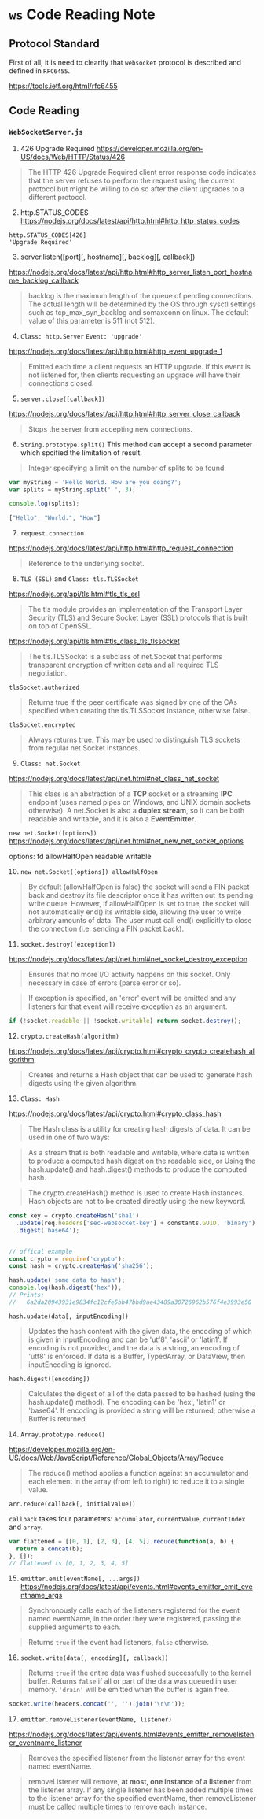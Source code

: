 # `ws` Code Reading Note

## Protocol Standard
First of all, it is need to clearify that `websocket` protocol is described and defined in `RFC6455`.

https://tools.ietf.org/html/rfc6455

## Code Reading
### `WebSocketServer.js`
1. 426 Upgrade Required
https://developer.mozilla.org/en-US/docs/Web/HTTP/Status/426

> The HTTP 426 Upgrade Required client error response code indicates that the server refuses to perform the request using the current protocol but might be willing to do so after the client upgrades to a different protocol.

2. http.STATUS_CODES
https://nodejs.org/docs/latest/api/http.html#http_http_status_codes

``` node
http.STATUS_CODES[426]
'Upgrade Required'
```

3. server.listen([port][, hostname][, backlog][, callback])

https://nodejs.org/docs/latest/api/http.html#http_server_listen_port_hostname_backlog_callback

> backlog is the maximum length of the queue of pending connections. The actual length will be determined by the OS through sysctl settings such as tcp_max_syn_backlog and somaxconn on linux. The default value of this parameter is 511 (not 512).

4. `Class: http.Server` `Event: 'upgrade'`

https://nodejs.org/docs/latest/api/http.html#http_event_upgrade_1

> Emitted each time a client requests an HTTP upgrade. If this event is not listened for, then clients requesting an upgrade will have their connections closed.

5. `server.close([callback])`

https://nodejs.org/docs/latest/api/http.html#http_server_close_callback

> Stops the server from accepting new connections.

6. `String.prototype.split()`
This method can accept a second parameter which spcified the limitation of result.

> Integer specifying a limit on the number of splits to be found. 

``` javascript
var myString = 'Hello World. How are you doing?';
var splits = myString.split(' ', 3);

console.log(splits);

["Hello", "World.", "How"]
```

7. `request.connection`

https://nodejs.org/docs/latest/api/http.html#http_request_connection

> Reference to the underlying socket. 

8. `TLS (SSL)` and `Class: tls.TLSSocket`

https://nodejs.org/api/tls.html#tls_tls_ssl

> The tls module provides an implementation of the Transport Layer Security (TLS) and Secure Socket Layer (SSL) protocols that is built on top of OpenSSL. 

https://nodejs.org/api/tls.html#tls_class_tls_tlssocket

> The tls.TLSSocket is a subclass of net.Socket that performs transparent encryption of written data and all required TLS negotiation.


`tlsSocket.authorized`
> Returns true if the peer certificate was signed by one of the CAs specified when creating the tls.TLSSocket instance, otherwise false.

`tlsSocket.encrypted`
> Always returns true. This may be used to distinguish TLS sockets from regular net.Socket instances.


9. `Class: net.Socket`

https://nodejs.org/docs/latest/api/net.html#net_class_net_socket

> This class is an abstraction of a **TCP** socket or a streaming **IPC** endpoint (uses named pipes on Windows, and UNIX domain sockets otherwise). A net.Socket is also a **duplex stream**, so it can be both readable and writable, and it is also a **EventEmitter**.

`new net.Socket([options])`
https://nodejs.org/docs/latest/api/net.html#net_new_net_socket_options

options:
  fd
  allowHalfOpen
  readable
  writable

10. `new net.Socket([options]) allowHalfOpen` 

> By default (allowHalfOpen is false) the socket will send a FIN packet back and destroy its file descriptor once it has written out its pending write queue. However, if allowHalfOpen is set to true, the socket will not automatically end() its writable side, allowing the user to write arbitrary amounts of data. The user must call end() explicitly to close the connection (i.e. sending a FIN packet back).


11. `socket.destroy([exception])`

https://nodejs.org/docs/latest/api/net.html#net_socket_destroy_exception

> Ensures that no more I/O activity happens on this socket. Only necessary in case of errors (parse error or so).

> If exception is specified, an 'error' event will be emitted and any listeners for that event will receive exception as an argument.

``` javascript
if (!socket.readable || !socket.writable) return socket.destroy();
```

12. `crypto.createHash(algorithm)`

https://nodejs.org/docs/latest/api/crypto.html#crypto_crypto_createhash_algorithm

> Creates and returns a Hash object that can be used to generate hash digests using the given algorithm.

13. `Class: Hash`

https://nodejs.org/docs/latest/api/crypto.html#crypto_class_hash

> The Hash class is a utility for creating hash digests of data. It can be used in one of two ways:

> As a stream that is both readable and writable, where data is written to produce a computed hash digest on the readable side, or
Using the hash.update() and hash.digest() methods to produce the computed hash.

> The crypto.createHash() method is used to create Hash instances. Hash objects are not to be created directly using the new keyword.

``` javascript
const key = crypto.createHash('sha1')
  .update(req.headers['sec-websocket-key'] + constants.GUID, 'binary')
  .digest('base64');


// offical example
const crypto = require('crypto');
const hash = crypto.createHash('sha256');

hash.update('some data to hash');
console.log(hash.digest('hex'));
// Prints:
//   6a2da20943931e9834fc12cfe5bb47bbd9ae43489a30726962b576f4e3993e50
```

`hash.update(data[, inputEncoding])`

> Updates the hash content with the given data, the encoding of which is given in inputEncoding and can be 'utf8', 'ascii' or 'latin1'. If encoding is not provided, and the data is a string, an encoding of 'utf8' is enforced. If data is a Buffer, TypedArray, or DataView, then inputEncoding is ignored.

`hash.digest([encoding])`

> Calculates the digest of all of the data passed to be hashed (using the hash.update() method). The encoding can be 'hex', 'latin1' or 'base64'. If encoding is provided a string will be returned; otherwise a Buffer is returned.


14. `Array.prototype.reduce()`

https://developer.mozilla.org/en-US/docs/Web/JavaScript/Reference/Global_Objects/Array/Reduce

> The reduce() method applies a function against an accumulator and each element in the array (from left to right) to reduce it to a single value.

`arr.reduce(callback[, initialValue])
`

`callback` takes four parameters:
`accumulator`, `currentValue`, `currentIndex` and `array`.

``` javascript
var flattened = [[0, 1], [2, 3], [4, 5]].reduce(function(a, b) {
  return a.concat(b);
}, []);
// flattened is [0, 1, 2, 3, 4, 5]
```


15. `emitter.emit(eventName[, ...args])`
https://nodejs.org/docs/latest/api/events.html#events_emitter_emit_eventname_args

> Synchronously calls each of the listeners registered for the event named eventName, in the order they were registered, passing the supplied arguments to each.

> Returns `true` if the event had listeners, `false` otherwise.


16. `socket.write(data[, encoding][, callback])`

> Returns `true` if the entire data was flushed successfully to the kernel buffer. Returns `false` if all or part of the data was queued in user memory. `'drain'` will be emitted when the buffer is again free.

``` javascript
socket.write(headers.concat('', '').join('\r\n'));
```

17. `emitter.removeListener(eventName, listener)`

https://nodejs.org/docs/latest/api/events.html#events_emitter_removelistener_eventname_listener

> Removes the specified listener from the listener array for the event named eventName.

> removeListener will remove, **at most, one instance of a listener** from the listener array. If any single listener has been added multiple times to the listener array for the specified eventName, then removeListener must be called multiple times to remove each instance.